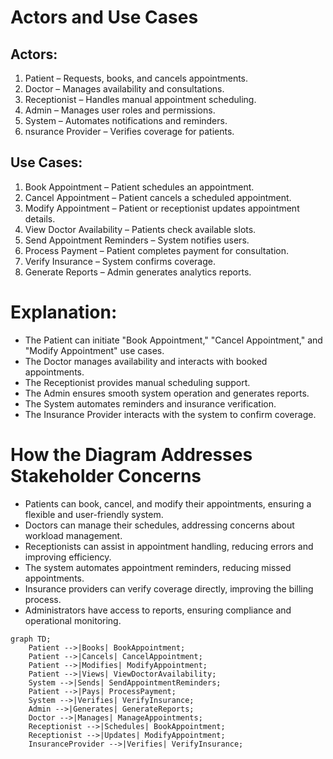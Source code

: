 # Actors and Use Cases
## Actors:
1. Patient – Requests, books, and cancels appointments.
2. Doctor – Manages availability and consultations.
3. Receptionist – Handles manual appointment scheduling.
4. Admin – Manages user roles and permissions.
5. System – Automates notifications and reminders.
6. nsurance Provider – Verifies coverage for patients.

## Use Cases:
1. Book Appointment – Patient schedules an appointment.
2. Cancel Appointment – Patient cancels a scheduled appointment.
3. Modify Appointment – Patient or receptionist updates appointment details.
4. View Doctor Availability – Patients check available slots.
5. Send Appointment Reminders – System notifies users.
6. Process Payment – Patient completes payment for consultation.
7. Verify Insurance – System confirms coverage.
8. Generate Reports – Admin generates analytics reports.

# Explanation:
- The Patient can initiate "Book Appointment," "Cancel Appointment," and "Modify Appointment" use cases.
- The Doctor manages availability and interacts with booked appointments.
- The Receptionist provides manual scheduling support.
- The Admin ensures smooth system operation and generates reports.
- The System automates reminders and insurance verification.
- The Insurance Provider interacts with the system to confirm coverage.

# How the Diagram Addresses Stakeholder Concerns
- Patients can book, cancel, and modify their appointments, ensuring a flexible and user-friendly system.
- Doctors can manage their schedules, addressing concerns about workload management.
- Receptionists can assist in appointment handling, reducing errors and improving efficiency.
- The system automates appointment reminders, reducing missed appointments.
- Insurance providers can verify coverage directly, improving the billing process.
- Administrators have access to reports, ensuring compliance and operational monitoring.

```mermaid
graph TD;
    Patient -->|Books| BookAppointment;
    Patient -->|Cancels| CancelAppointment;
    Patient -->|Modifies| ModifyAppointment;
    Patient -->|Views| ViewDoctorAvailability;
    System -->|Sends| SendAppointmentReminders;
    Patient -->|Pays| ProcessPayment;
    System -->|Verifies| VerifyInsurance;
    Admin -->|Generates| GenerateReports;
    Doctor -->|Manages| ManageAppointments;
    Receptionist -->|Schedules| BookAppointment;
    Receptionist -->|Updates| ModifyAppointment;
    InsuranceProvider -->|Verifies| VerifyInsurance;
